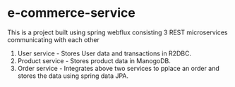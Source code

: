 # e-commerce-service

This is a project built using spring webflux consisting 3 REST microservices communicating with each other 

1. User service - Stores User data and transactions in R2DBC.
2. Product service - Stores product data in ManogoDB.
3. Order service - Integrates above two services to pplace an order and stores the data using spring data JPA.
